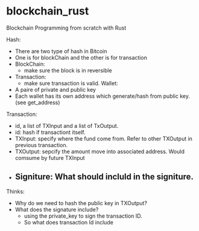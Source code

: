 # blockchain_rust
Blockchain Programming from scratch with Rust

Hash:
  - There are two type of hash in Bitcoin
  - One is for blockChain and the other is for transaction
  - BlockChain:
    - make sure the block is in reversible
  - Transaction:
    - make sure transaction is valid.
Wallet:
  - A paire of private and public key
  - Each wallet has its own address which generate/hash from public key.(see get_address)

Transaction:
  - id, a list of TXInput and a list of TxOutput.
  - id: hash if transactiont itself.
  - TXInput: specify where the fund come from. Refer to other TXOutput in previous transaction.
  - TXOutput: sepcify the amount move into associated address. Would comsume by future TXInput
  - Signiture: What should incluld in the signiture.
    - 

Thinks:
  - Why do we need to hash the public key in TXOutput?
  - What does the signature include?
    - using the private_key to sign the transaction ID.
    - So what does transaction Id include